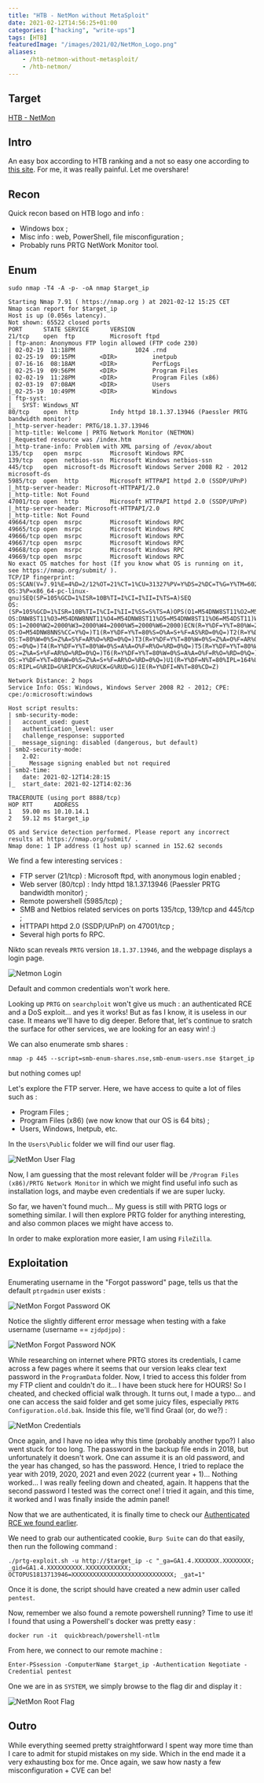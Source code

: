 ```yaml
---
title: "HTB - NetMon without MetaSploit"
date: 2021-02-12T14:56:25+01:00
categories: ["hacking", "write-ups"]
tags: [HTB]
featuredImage: "/images/2021/02/NetMon_Logo.png"
aliases:
    - /htb-netmon-without-metasploit/
    - /htb-netmon/
---
```

## Target

[HTB - NetMon](https://app.hackthebox.eu/machines/177)

## Intro
An easy box according to HTB ranking and a not so easy one according to [this site](https://docs.google.com/spreadsheets/u/1/d/1dwSMIAPIam0PuRBkCiDI88pU3yzrqqHkDtBngUHNCw8/htmlview#). For me, it was really painful. Let me overshare!

## Recon

Quick recon based on HTB logo and info :

* Windows box ;
* Misc info : web, PowerShell, file misconfiguration ;
* Probably runs PRTG NetWork Monitor tool.

## Enum

```text
sudo nmap -T4 -A -p- -oA nmap $target_ip
```
```text
Starting Nmap 7.91 ( https://nmap.org ) at 2021-02-12 15:25 CET
Nmap scan report for $target_ip
Host is up (0.056s latency).
Not shown: 65522 closed ports
PORT      STATE SERVICE      VERSION
21/tcp    open  ftp          Microsoft ftpd
| ftp-anon: Anonymous FTP login allowed (FTP code 230)
| 02-02-19  11:18PM                 1024 .rnd
| 02-25-19  09:15PM       <DIR>          inetpub
| 07-16-16  08:18AM       <DIR>          PerfLogs
| 02-25-19  09:56PM       <DIR>          Program Files
| 02-02-19  11:28PM       <DIR>          Program Files (x86)
| 02-03-19  07:08AM       <DIR>          Users
|_02-25-19  10:49PM       <DIR>          Windows
| ftp-syst:
|_  SYST: Windows_NT
80/tcp    open  http         Indy httpd 18.1.37.13946 (Paessler PRTG bandwidth monitor)
|_http-server-header: PRTG/18.1.37.13946
| http-title: Welcome | PRTG Network Monitor (NETMON)
|_Requested resource was /index.htm
|_http-trane-info: Problem with XML parsing of /evox/about
135/tcp   open  msrpc        Microsoft Windows RPC
139/tcp   open  netbios-ssn  Microsoft Windows netbios-ssn
445/tcp   open  microsoft-ds Microsoft Windows Server 2008 R2 - 2012 microsoft-ds
5985/tcp  open  http         Microsoft HTTPAPI httpd 2.0 (SSDP/UPnP)
|_http-server-header: Microsoft-HTTPAPI/2.0
|_http-title: Not Found
47001/tcp open  http         Microsoft HTTPAPI httpd 2.0 (SSDP/UPnP)
|_http-server-header: Microsoft-HTTPAPI/2.0
|_http-title: Not Found
49664/tcp open  msrpc        Microsoft Windows RPC
49665/tcp open  msrpc        Microsoft Windows RPC
49666/tcp open  msrpc        Microsoft Windows RPC
49667/tcp open  msrpc        Microsoft Windows RPC
49668/tcp open  msrpc        Microsoft Windows RPC
49669/tcp open  msrpc        Microsoft Windows RPC
No exact OS matches for host (If you know what OS is running on it, see https://nmap.org/submit/ ).
TCP/IP fingerprint:
OS:SCAN(V=7.91%E=4%D=2/12%OT=21%CT=1%CU=31327%PV=Y%DS=2%DC=T%G=Y%TM=6026908
OS:3%P=x86_64-pc-linux-gnu)SEQ(SP=105%GCD=1%ISR=10B%TI=I%CI=I%II=I%TS=A)SEQ
OS:(SP=105%GCD=1%ISR=10B%TI=I%CI=I%II=I%SS=S%TS=A)OPS(O1=M54DNW8ST11%O2=M54
OS:DNW8ST11%O3=M54DNW8NNT11%O4=M54DNW8ST11%O5=M54DNW8ST11%O6=M54DST11)WIN(W
OS:1=2000%W2=2000%W3=2000%W4=2000%W5=2000%W6=2000)ECN(R=Y%DF=Y%T=80%W=2000%
OS:O=M54DNW8NNS%CC=Y%Q=)T1(R=Y%DF=Y%T=80%S=O%A=S+%F=AS%RD=0%Q=)T2(R=Y%DF=Y%
OS:T=80%W=0%S=Z%A=S%F=AR%O=%RD=0%Q=)T3(R=Y%DF=Y%T=80%W=0%S=Z%A=O%F=AR%O=%RD
OS:=0%Q=)T4(R=Y%DF=Y%T=80%W=0%S=A%A=O%F=R%O=%RD=0%Q=)T5(R=Y%DF=Y%T=80%W=0%S
OS:=Z%A=S+%F=AR%O=%RD=0%Q=)T6(R=Y%DF=Y%T=80%W=0%S=A%A=O%F=R%O=%RD=0%Q=)T7(R
OS:=Y%DF=Y%T=80%W=0%S=Z%A=S+%F=AR%O=%RD=0%Q=)U1(R=Y%DF=N%T=80%IPL=164%UN=0%
OS:RIPL=G%RID=G%RIPCK=G%RUCK=G%RUD=G)IE(R=Y%DFI=N%T=80%CD=Z)

Network Distance: 2 hops
Service Info: OSs: Windows, Windows Server 2008 R2 - 2012; CPE: cpe:/o:microsoft:windows

Host script results:
| smb-security-mode:
|   account_used: guest
|   authentication_level: user
|   challenge_response: supported
|_  message_signing: disabled (dangerous, but default)
| smb2-security-mode:
|   2.02:
|_    Message signing enabled but not required
| smb2-time:
|   date: 2021-02-12T14:28:15
|_  start_date: 2021-02-12T14:02:36

TRACEROUTE (using port 8888/tcp)
HOP RTT      ADDRESS
1   59.00 ms 10.10.14.1
2   59.12 ms $target_ip

OS and Service detection performed. Please report any incorrect results at https://nmap.org/submit/ .
Nmap done: 1 IP address (1 host up) scanned in 152.62 seconds
```
We find a few interesting services :

* FTP server (21/tcp) : Microsoft ftpd, with anonymous login enabled ;
* Web server (80/tcp) : Indy httpd 18.1.37.13946 (Paessler PRTG bandwidth monitor) ;
* Remote powershell (5985/tcp) ;
* SMB and Netbios related services on ports 135/tcp, 139/tcp and 445/tcp ;
* HTTPAPI httpd 2.0 (SSDP/UPnP) on 47001/tcp ;
* Several high ports fo RPC.

Nikto scan reveals `PRTG` version `18.1.37.13946`, and the webpage displays a login page.

![Netmon Login](/images/2021/02/NetMon_PRTG_Login.png)

Default and common credentials won't work here.

Looking up `PRTG` on `searchploit` won't give us much : an authenticated RCE and a DoS exploit... and yes it works! But as fas I know, it is useless in our case. It means we'll have to dig deeper. Before that, let's continue to sratch the surface for other services, we are looking for an easy win! :)

We can also enumerate smb shares :

```text
nmap -p 445 --script=smb-enum-shares.nse,smb-enum-users.nse $target_ip
```
but nothing comes up!

Let's explore the FTP server. Here, we have access to quite a lot of files such as :

* Program Files ;
* Program Files (x86) (we now know that our OS is 64 bits) ;
* Users, Windows, Inetpub, etc.

In the `Users\Public` folder we will find our user flag.

![NetMon User Flag](/images/2021/02/NetMon_user_flag.png)

Now, I am guessing that the most relevant folder will be `/Program Files (x86)/PRTG Network Monitor` in which we might find useful info such as installation logs, and maybe even credentials if we are super lucky.

So far, we haven't found much... My guess is still with PRTG logs or something similar. I will then explore PRTG folder for anything interesting, and also common places we might have access to.

In order to make exploration more easier, I am using `FileZilla`.

## Exploitation

Enumerating username in the "Forgot password" page, tells us that the default `ptrgadmin` user exists :

![NetMon Forgot Password OK](/images/2021/02/NetMon_forgot_pass_OK.png)

Notice the slightly different error message when testing with a fake username (username == `zjdpdjpo`) :

![NetMon Forgot Password NOK](/images/2021/02/NetMon_forgot_pass_NOK.png)

While researching on internet where PRTG stores its credentials, I came across a few pages where it seems that our version leaks clear text password in the `ProgramData` folder. Now, I tried to access this folder from my FTP client and couldn't do it... I have been stuck here for HOURS! So I cheated, and checked official walk through. It turns out, I made a typo... and one can access the said folder and get some juicy files, especially `PRTG Configuration.old.bak`. Inside this file, we'll find Graal (or, do we?) :

![NetMon Credentials](/images/2021/02/NetMon_credentials.png)

Once again, and I have no idea why this time (probably another typo?) I also went stuck for too long. The password in the backup file ends in 2018, but unfortunately it doesn't work. One can assume it is an old password, and the year has changed, so has the password. Hence, I tried to replace the year with 2019, 2020, 2021 and even 2022 (current year + 1)... Nothing worked... I was really feeling down and cheated, again. It happens that the second password I tested was the correct one! I tried it again, and this time, it worked and I was finally inside the admin panel!

Now that we are authenticated, it is finally time to check our [Authenticated RCE we found earlier](https://www.exploit-db.com/exploits/46527).

We need to grab our authenticated cookie, `Burp Suite` can do that easily, then run the following command :

```text
./prtg-exploit.sh -u http://$target_ip -c "_ga=GA1.4.XXXXXXX.XXXXXXXX; _gid=GA1.4.XXXXXXXXXX.XXXXXXXXXXXX; OCTOPUS1813713946=XXXXXXXXXXXXXXXXXXXXXXXXXXXXX; _gat=1"
```
Once it is done, the script should have created a new admin user called `pentest`.

Now, remember we also found a remote powershell running? Time to use it! I found that using a Powershell's docker was pretty easy :

```text
docker run -it  quickbreach/powershell-ntlm
```

From here, we connect to our remote machine :

```text
Enter-PSsession -ComputerName $target_ip -Authentication Negotiate -Credential pentest
```

One we are in as `SYSTEM`, we simply browse to the flag dir and display it :

![NetMon Root Flag](/images/2021/02/NetMon_root_flag.png)

## Outro

While everything seemed pretty straightforward I spent way more time than I care to admit for stupid mistakes on my side. Which in the end made it a very exhausting box for me. Once again, we saw how nasty a few misconfiguration + CVE can be!

